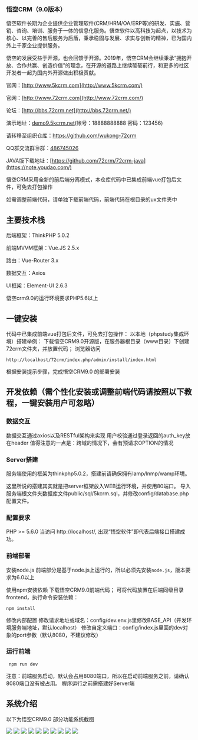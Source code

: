 <!-- ### WukongCRM (Version 9.0)
Wukong Software has long provided enterprises with information services such as R&D, implementation, marketing, consulting, training and service of enterprise management software (CRM/HRM/OA/ERP, etc.). We have taken high technology as its starting point, technology as the core, and perfect after-sales service as its backing. With the spirit of stability and development, factualism and innovation, it has provided services for thousands of enterprises at home and abroad.

The development of Wukong benefits from open source and vice versa. In 2019, Wukong CRM will continue to adhere to the concept of “embracing openness, cooperation and win-win, creating value”, move forward on the road of open source, and make positive contributions to open source at home and abroad with more community developers.

Official website: ：[http://www.72crm.org](http://www.72crm.org/)

Demo ：[demo9.5kcrm.net](http://demo9.5kcrm.net/)(account number: 18888888888 password: 123456)

Wukong CRM adopts a new mode separating front-end from back-end. The front-end vue packaged files have been integrated into the warehouse code, eliminating the need for packaging operations.

If you need to adjust the front-end code, please download the front-end code separately. The front-end code is in the ux folder of the root directory.

## Main technology stack

Back end framework: ThinkPHP 5.0.2

Front end MVVM framework: Vue.JS 2.5.x

Routing: Vue-Router 3.x

Data interaction: Axios

UI framework: Element-UI 2.6.3

Wukong crm9.0 operating environment requires PHP5.6 or above.


## One click installation

The front-end vue packaged files has been integrated into the code without the package operation: Take the local (phpstudy integrated environment) setup as an example: download the Wukong CRM9.0 open source version, create the 72crm folder in the server root directory (www directory), and place code; browser access 

`http://localhost/72crm/index.php/admin/install/index.html `

Complete the deployment and installation of Wukong CRM9.0 according to the installation prompt steps.





## Development dependencies (you need  personalized  installation or adjust the front-end code and please follow the tutorial below, one-click installation users can ignore this step.) 

### Data interaction
Data interaction is implemented by axios and RESTful architecture. User verification is put in header by auth-key returning from log-in. It is worth noting that in the case of cross-domain, there will be a pre-request OPTION.

### Server setup
The framework used by the server is thinkphp5.0.2. Make sure to have the lamp/lnmp/wamp environment before building.

The setup mentioned here is actually putting the server framework into the WEB runtime environment and using port 80. Import the server root folder database file public/sql/5kcrm.sql and modify the config/database.php configuration file.

### Configuration requirements
PHP >= 5.6.0  When accessing http://localhost/, "Wukong Software" appears, which represents the successful setup of the backend interface.
### Front-end deployment

Install the front-end part of node.js  based on node.js, so you must first install node.js with  version  6.0 or above.

Use npm to install dependencies, download the Wukong CRM9.0 front-end code; place the code in the backend peer directory frontend, execute the command to install dependencies: npm install

    npm install

Modify the internal configuration and request address or domain name: modify BASE_API (development environment server address, default localhost) in config / dev.env.js, modify the custom port:  modify the dev object port parameter in config / index.js (default 8080, Not recommend to modify)

### Running front end npm run dev

     npm run dev

Note: The front-end service starts, it will occupy port 8080 by default, so before starting the front-end service, please make sure that port 8080 is not occupied. The Server port needs to be set up before the program runs.

--- -->

### 悟空CRM（9.0版本）
悟空软件长期为企业提供企业管理软件(CRM/HRM/OA/ERP等)的研发、实施、营销、咨询、培训、服务于一体的信息化服务。悟空软件以高科技为起点，以技术为核心、以完善的售后服务为后盾，秉承稳固与发展、求实与创新的精神，已为国内外上千家企业提供服务。

悟空的发展受益于开源，也会回馈于开源。2019年，悟空CRM会继续秉承“拥抱开放、合作共赢、创造价值”的理念，在开源的道路上继续砥砺前行，和更多的社区开发者一起为国内外开源做出积极贡献。

官网：[http://www.5kcrm.com](http://www.5kcrm.com/)

官网：[http://www.72crm.com](http://www.72crm.com/)

论坛：[http://bbs.72crm.net](http://bbs.72crm.net/)

演示地址：[demo9.5kcrm.net](http://demo9.5kcrm.net/)(帐号：18888888888   密码：123456)

请转移至组织仓库：https://github.com/wukong-72crm

QQ群交流群⑩群：[486745026](https:////shang.qq.com/wpa/qunwpa?idkey=f4687b809bf63f08f707aa1c56dee8dbcb9526237c429c4532222021d65bf83c)

JAVA版下载地址：[https://github.com/72crm/72crm-java](https://note.youdao.com/)


悟空CRM采用全新的前后端分离模式，本仓库代码中已集成前端vue打包后文件，可免去打包操作

如需调整前端代码，请单独下载前端代码，前端代码在根目录的ux文件夹中

## 主要技术栈

后端框架：ThinkPHP 5.0.2

前端MVVM框架：Vue.JS 2.5.x 

路由：Vue-Router 3.x 

数据交互：Axios 

UI框架：Element-UI 2.6.3 

悟空crm9.0的运行环境要求PHP5.6以上


## 一键安装

代码中已集成前端vue打包后文件，可免去打包操作：
以本地（phpstudy集成环境）搭建举例：
下载悟空CRM9.0开源版，在服务器根目录（www目录）下创建72crm文件夹，并放置代码； 浏览器访问

`http://localhost/72crm/index.php/admin/install/index.html `

根据安装提示步骤，完成悟空CRM9.0 的部署安装





## 开发依赖（需个性化安装或调整前端代码请按照以下教程，一键安装用户可忽略）

### 数据交互 
数据交互通过axios以及RESTful架构来实现 
用户校验通过登录返回的auth_key放在header 
值得注意的一点是：跨域的情况下，会有预请求OPTION的情况

### Server搭建 
服务端使用的框架为thinkphp5.0.2，搭建前请确保拥有lamp/lnmp/wamp环境。

这里所说的搭建其实就是把server框架放入WEB运行环境，并使用80端口。
导入服务端根文件夹数据库文件public/sql/5kcrm.sql，并修改config/database.php配置文件。

### 配置要求
PHP >= 5.6.0 
当访问 http://localhost/, 出现“悟空软件”即代表后端接口搭建成功。
### 前端部署
安装node.js 前端部分是基于node.js上运行的，所以必须先安装`node.js`，版本要求为6.0以上

使用npm安装依赖 下载悟空CRM9.0前端代码； 可将代码放置在后端同级目录frontend，执行命令安装依赖：

    npm install

修改内部配置 修改请求地址或域名：config/dev.env.js里修改BASE_API（开发环境服务端地址，默认localhost） 修改自定义端口：config/index.js里面的dev对象的port参数（默认8080，不建议修改）

### 运行前端

     npm run dev

注意：前端服务启动，默认会占用8080端口，所以在启动前端服务之前，请确认8080端口没有被占用。
程序运行之前需搭建好Server端



## 系统介绍

以下为悟空CRM9.0 部分功能系统截图

![](https://github.com/72crm/72crm/blob/master/ux/intro_img/g1.png)
![](https://github.com/72crm/72crm/blob/master/ux/intro_img/g2.png)
![](https://github.com/72crm/72crm/blob/master/ux/intro_img/g3.png)
![](https://github.com/72crm/72crm/blob/master/ux/intro_img/g4.png)
![](https://github.com/72crm/72crm/blob/master/ux/intro_img/g5.png)
![](https://github.com/72crm/72crm/blob/master/ux/intro_img/g6.png)
![](https://github.com/72crm/72crm/blob/master/ux/intro_img/g7.png)
![](https://github.com/72crm/72crm/blob/master/ux/intro_img/g8.png)
![](https://github.com/72crm/72crm/blob/master/ux/intro_img/g9.png)
![](https://github.com/72crm/72crm/blob/master/ux/intro_img/g10.png)




